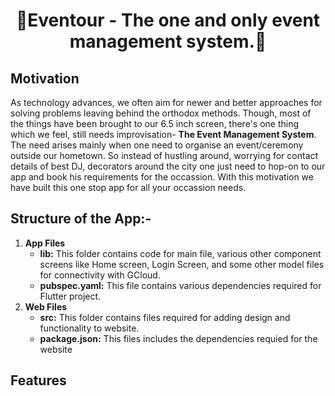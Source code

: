 # <div align=center>🌟Eventour - The one and only event management system.🌟</div>

## Motivation
As technology advances, we often aim for newer and better approaches for solving problems leaving behind the orthodox methods. Though, most of the things have been brought to our 6.5 inch screen, there's one thing which we feel, still needs improvisation- **The Event Management System**. The need arises mainly when one need to organise an event/ceremony outside our hometown. So instead of hustling around, worrying for contact details of best DJ, decorators around the city one just need to hop-on to our app and book his requirements for the occassion. With this motivation we have built this one stop app for all your occassion needs.
## Structure of the App:-
1. **App Files**
    * **lib:** This folder contains code for main file, various other component screens like Home screen, Login Screen, and some other model files for connectivity with GCloud.
    * **pubspec.yaml:** This file contains various dependencies required for Flutter project.
1. **Web Files**
    * **src:** This folder contains files required for adding design and functionality to website.
    * **package.json:** This files includes the dependencies requied for the website

## **Features**

